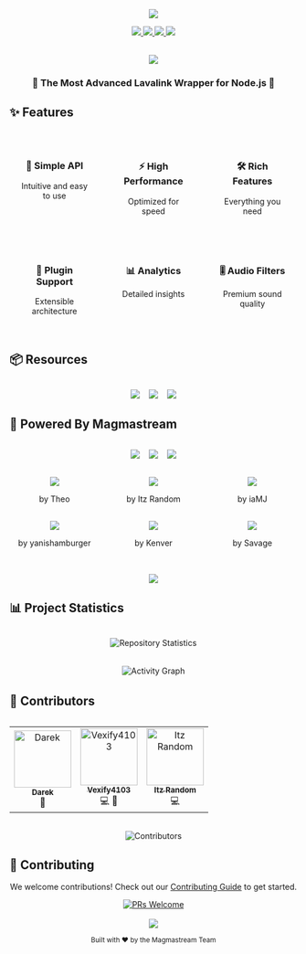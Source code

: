 <div align="center">

<p align="center">
  <img src="https://capsule-render.vercel.app/api?type=waving&color=gradient&height=300&section=header&text=Magmastream&fontSize=90&fontAlignY=35&animation=twinkling&fontColor=gradient&desc=Next-Generation%20Lavalink%20Wrapper&descSize=25&descAlignY=60" />
</p>

<div class="badges-container">
  <a href="https://www.npmjs.com/package/magmastream">
    <img src="https://img.shields.io/npm/v/magmastream?color=00DDB3&label=NPM&style=for-the-badge&logo=npm&logoColor=white&labelColor=black" />
  </a>
  <a href="https://discord.gg/HV59Z3zEjt">
    <img src="https://img.shields.io/discord/1094407402807742515?color=5865F2&label=Discord&style=for-the-badge&logo=discord&logoColor=white&labelColor=black" />
  </a>
  <a href="https://github.com/Magmastream-NPM/magmastream/stargazers">
    <img src="https://img.shields.io/github/stars/Magmastream-NPM/magmastream?color=yellow&style=for-the-badge&logo=github&logoColor=white&labelColor=black" />
  </a>
  <a href="https://www.npmjs.com/package/magmastream">
    <img src="https://img.shields.io/npm/dt/magmastream.svg?style=for-the-badge&color=FF6B6B&logo=npm&logoColor=white&labelColor=black" />
  </a>
</div>

<br />

<p align="center">
  <img src="https://readme-typing-svg.herokuapp.com?font=Fira+Code&duration=3000&pause=1000&color=00DDB3&center=true&vCenter=true&width=435&lines=Powerful+Audio+Streaming;Optimized+for+Lavalink+v4;Feature-Rich+API;Seamless+Integration" />
</p>

<h3>🎵 The Most Advanced Lavalink Wrapper for Node.js 🚀</h3>

</div>

## ✨ Features

<div align="center">
<div class="feature-grid" style="display: grid; grid-template-columns: repeat(3, 1fr); gap: 1rem; margin: 2rem 0;">
  <div class="feature-item" style="text-align: center; padding: 1rem;">
    <h3>🎯 Simple API</h3>
    <p>Intuitive and easy to use</p>
  </div>
  <div class="feature-item" style="text-align: center; padding: 1rem;">
    <h3>⚡ High Performance</h3>
    <p>Optimized for speed</p>
  </div>
  <div class="feature-item" style="text-align: center; padding: 1rem;">
    <h3>🛠️ Rich Features</h3>
    <p>Everything you need</p>
  </div>
  <div class="feature-item" style="text-align: center; padding: 1rem;">
    <h3>🔌 Plugin Support</h3>
    <p>Extensible architecture</p>
  </div>
  <div class="feature-item" style="text-align: center; padding: 1rem;">
    <h3>📊 Analytics</h3>
    <p>Detailed insights</p>
  </div>
  <div class="feature-item" style="text-align: center; padding: 1rem;">
    <h3>🎚️ Audio Filters</h3>
    <p>Premium sound quality</p>
  </div>
</div>
</div>

## 📦 Resources

<div align="center">
<div class="resources-container" style="display: flex; justify-content: center; gap: 1rem; margin: 2rem 0;">
  <a href="https://docs.magmastream.com">
    <img src="https://img.shields.io/badge/Documentation-00DDB3?style=for-the-badge&logo=bookstack&logoColor=white&labelColor=black" />
  </a>
  <a href="https://github.com/Magmastream-NPM/magmastream_basics_bot">
    <img src="https://img.shields.io/badge/Example_Bot-5865F2?style=for-the-badge&logo=discord&logoColor=white&labelColor=black" />
  </a>
  <a href="https://discord.gg/HV59Z3zEjt">
    <img src="https://img.shields.io/badge/Support_Server-FF6B6B?style=for-the-badge&logo=discord&logoColor=white&labelColor=black" />
  </a>
</div>
</div>

## 🤖 Powered By Magmastream

<div align="center">

<!-- Featured Bots - Top Row -->
<div class="featured-bots" style="display: flex; justify-content: center; gap: 1rem; margin: 2rem 0;">
  <a href="https://discord.com/api/oauth2/authorize?client_id=887651843742793779&scope=bot">
    <img src="https://img.shields.io/badge/Lava_Jukebox-FF6B6B?style=for-the-badge&logo=discord&logoColor=white&labelColor=black" />
  </a>
  <a href="https://discord.com/oauth2/authorize?client_id=923938180263182356&scope=bot">
    <img src="https://img.shields.io/badge/Stal-00DDB3?style=for-the-badge&logo=discord&logoColor=white&labelColor=black" />
  </a>
  <a href="https://discord.com/api/oauth2/authorize?client_id=945030475779551415&scope=bot">
    <img src="https://img.shields.io/badge/Lunio-5865F2?style=for-the-badge&logo=discord&logoColor=white&labelColor=black" />
  </a>
</div>

<!-- Other Bots Grid -->
<div class="bot-grid" style="display: grid; grid-template-columns: repeat(3, 1fr); gap: 1rem; margin: 2rem 0;">
  <div class="bot-item" style="text-align: center;">
    <a href="https://discord.com/oauth2/authorize?client_id=1109751797549105176&scope=bot">
      <img src="https://img.shields.io/badge/JukeDisc-FF6B6B?style=for-the-badge&logo=discord&logoColor=white&labelColor=black" />
    </a>
    <p>by Theo</p>
  </div>
  <div class="bot-item" style="text-align: center;">
    <a href="https://discord.com/oauth2/authorize?client_id=923529398425096193&scope=bot">
      <img src="https://img.shields.io/badge/Cool_Music-00DDB3?style=for-the-badge&logo=discord&logoColor=white&labelColor=black" />
    </a>
    <p>by Itz Random</p>
  </div>
  <div class="bot-item" style="text-align: center;">
    <a href="https://dsc.gg/sndy">
      <img src="https://img.shields.io/badge/Soundy-5865F2?style=for-the-badge&logo=discord&logoColor=white&labelColor=black" />
    </a>
    <p>by iaMJ</p>
  </div>
  <div class="bot-item" style="text-align: center;">
    <a href="https://discord.com/oauth2/authorize?client_id=1049314312776335390">
      <img src="https://img.shields.io/badge/HamBot-FF6B6B?style=for-the-badge&logo=discord&logoColor=white&labelColor=black" />
    </a>
    <p>by yanishamburger</p>
  </div>
  <div class="bot-item" style="text-align: center;">
    <a href="https://discord.com/oauth2/authorize?client_id=1277180179273482280&scope=bot">
      <img src="https://img.shields.io/badge/Miyu-00DDB3?style=for-the-badge&logo=discord&logoColor=white&labelColor=black" />
    </a>
    <p>by Kenver</p>
  </div>
  <div class="bot-item" style="text-align: center;">
    <a href="https://discord.com/oauth2/authorize?client_id=823703707522433054&scope=bot">
      <img src="https://img.shields.io/badge/Savage_Bot-5865F2?style=for-the-badge&logo=discord&logoColor=white&labelColor=black" />
    </a>
    <p>by Savage</p>
  </div>
</div>

<a href="https://github.com/Magmastream-NPM/magmastream/pulls">
  <img src="https://img.shields.io/badge/Add_Your_Bot-black?style=for-the-badge&logo=github&logoColor=white" />
</a>

</div>

## 📊 Project Statistics

<div align="center">

<div class="stats-container" style="margin: 2rem 0;">
  <img src="https://repobeats.axiom.co/api/embed/e46896cea6c7ad6648effe4d7868ffa3fef0151b.svg" alt="Repository Statistics" />
</div>

<div class="activity-graph" style="margin: 2rem 0;">
  <img src="https://github-readme-activity-graph.vercel.app/graph?username=Magmastream-NPM&theme=react-dark&hide_border=true&bg_color=0D1117&line=00DDB3&point=FFFFFF" alt="Activity Graph" />
</div>

</div>

## 👥 Contributors

<div align="center">

<div class="contributors-grid" style="margin: 2rem 0;">
<!-- ALL-CONTRIBUTORS-LIST:START -->
<table>
  <tbody>
    <tr>
      <td align="center">
        <a href="https://discord.gg/JCaTDJRz7P">
          <img src="https://avatars.githubusercontent.com/u/58607083?v=4" width="100px;" alt="Darek"/>
          <br />
          <sub><b>Darek</b></sub>
        </a>
        <br />
        <span>📖</span>
      </td>
      <td align="center">
        <a href="https://github.com/Vexify4103">
          <img src="https://avatars.githubusercontent.com/u/47192617?v=4" width="100px;" alt="Vexify4103"/>
          <br />
          <sub><b>Vexify4103</b></sub>
        </a>
        <br />
        <span>💻 📖</span>
      </td>
      <td align="center">
        <a href="https://github.com/ItzRandom23">
          <img src="https://avatars.githubusercontent.com/u/100831398?v=4" width="100px;" alt="Itz Random"/>
          <br />
          <sub><b>Itz Random</b></sub>
        </a>
        <br />
        <span>💻</span>
      </td>
    </tr>
  </tbody>
</table>
<!-- ALL-CONTRIBUTORS-LIST:END -->
</div>

<img src="https://contributers.code-fy.tech/Magmastream-NPM?yousuck" alt="Contributors" />

</div>

## 🤝 Contributing

<div align="center">

<p>We welcome contributions! Check out our <a href="CONTRIBUTING.md">Contributing Guide</a> to get started.</p>

<a href="CONTRIBUTING.md">
  <img src="https://img.shields.io/badge/PRs-welcome-brightgreen.svg?style=for-the-badge&labelColor=black" alt="PRs Welcome" />
</a>

</div>

<div align="center">
<br />

<img src="https://capsule-render.vercel.app/api?type=waving&color=gradient&height=100&section=footer" />

<sub>Built with ❤️ by the Magmastream Team</sub>

</div>
